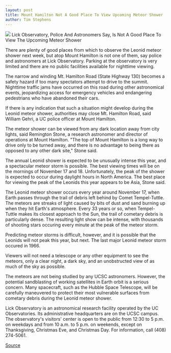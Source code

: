 ```yaml
---
layout: post
title: Mount Hamilton Not A Good Place To View Upcoming Meteor Shower
author: Tim Stephens
---
```


![][3] Lick Observatory, Police And Astronomers Say, Is Not A Good Place To View The Upcoming Meteor Shower

There are plenty of good places from which to observe the Leonid meteor shower next week, but atop Mount Hamilton is not one of them, say police and astronomers at Lick Observatory. Parking at the observatory is very limited and there are no public facilities available for nighttime viewing.

The narrow and winding Mt. Hamilton Road (State Highway 130) becomes a safety hazard if too many spectators attempt to drive to the summit. Nighttime traffic jams have occurred on this road during other astronomical events, jeopardizing access for emergency vehicles and endangering pedestrians who have abandoned their cars.

If there is any indication that such a situation might develop during the Leonid meteor shower, authorities may close Mt. Hamilton Road, said William Gehri, a UC police officer at Mount Hamilton.

The meteor shower can be viewed from any dark location away from city lights, said Remington Stone, a research astronomer and director of operations at Mount Hamilton. "The top of Mount Hamilton is a long way to drive only to be turned away, and there is no advantage to being there as opposed to any other dark site," Stone said.

The annual Leonid shower is expected to be unusually intense this year, and a spectacular meteor storm is possible. The best viewing times will be on the mornings of November 17 and 18. Unfortunately, the peak of the shower is expected to occur during daylight hours in North America. The best place for viewing the peak of the Leonids this year appears to be Asia, Stone said.

The Leonid meteor shower occurs every year around November 17, when Earth passes through the trail of debris left behind by Comet Tempel-Tuttle. The meteors are streaks of light caused by bits of dust and sand burning up when they hit Earth's atmosphere. Every 33 years or so, when Tempel-Tuttle makes its closest approach to the Sun, the trail of cometary debris is particularly dense. The resulting light show can be intense, with thousands of shooting stars occuring every minute at the peak of the meteor storm.

Predicting meteor storms is difficult, however, and it is possible that the Leonids will not peak this year, but next. The last major Leonid meteor storm occured in 1966.

Viewers will not need a telescope or any other equipment to see the meteors, only a clear night, a dark sky, and an unobstructed view of as much of the sky as possible.

The meteors are not being studied by any UCSC astronomers. However, the potential sandblasting of working satellites in Earth orbit is a serious concern. Many spacecraft, such as the Hubble Space Telescope, will be carefully maneuvered to protect their most vulnerable surfaces from cometary debris during the Leonid meteor shower.

Lick Observatory is an astronomical research facility operated by the UC Observatories. Its administrative headquarters are on the UCSC campus. The observatory's visitors' center is open to the public from 12:30 to 5 p.m. on weekdays and from 10 a.m. to 5 p.m. on weekends, except on Thanksgiving, Christmas Eve, and Christmas Day. For information, call (408) 274-5061.

[3]: http://www1.ucsc.edu/oncampus/currents/98-99/art/lick.98-11-16.gif

[Source](http://www1.ucsc.edu/oncampus/currents/98-99/11-16/meteor.htm "Permalink to Stay away from Lick during Leonid meteor shower: 11-16-98")
